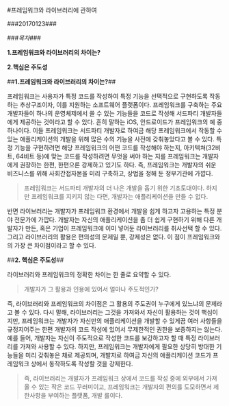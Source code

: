 #프레임워크와 라이브러리에 관하여

###20170123###

###_목차_###

__1.프레임워크와 라이브러리의 차이는?__

__2.핵심은 주도성__

##__1.프레임워크와 라이브러리의 차이는?__##


프레임워크는 사용자가 특정 코드를 작성하여 특정 기능을 선택적으로 구현하도록 작동하는 추상구조이자, 이를 지원하는 소프트웨어 플랫폼이다. 프레임워크를 구축하는 주요 개발자들이 하나의 운영체제에서 쓸 수 있는 기능들을 코드로 작성해 서드파티 개발자들에게 제공하는 것이라고 할 수 있다. 흔히 말하는 iOS, 안드로이드가 프레임워크의 예 중 하나이다.
이들 프레임워크는 서드파티 개발자로 하여금 해당 프레임워크에서 작동할 수 있는 애플리케이션의 개발을 위해 많은 수의 기능을 사전에 갖춰놓았다고 볼 수 있다. 특정 기능을 구현하려면 해당 프레임워크의 어떤 코드를 작성해야 하는지, 아키텍쳐(32비트, 64비트 등)에 맞는 코드를 작성하려면 무엇을 써야 하는 지를 프레임워크는 개발자에게 권장하는 한편, 한편으론 강제하고 있기도 하다. 즉, 프레임워크는 개발자의 쉬운 비즈니스를 위해 사회간접자본을 미리 구축하고, 상법을 정해 둔 정부기관에 가깝다.

>프레임워크는 서드파티 개발자의 더 나은 개발을 돕기 위한 기초토대이다. 하지만 프레임워크를 지키지 않는 다면, 개발자는 애플리케이션을 만들 수 없다.

반면 라이브러리는 개발자가 프레임워크 환경에서 개발을 쉽게 하고자 고용하는 특정 분야 전문가에 가깝다. 개발자는 자신의 애플리케이션을 좀 더 쉽게 구현하기 위해 다른 개발자가 만든, 혹은 기업이 프레임워크에 이미 넣어둔 라이브러리를 취사선택 할 수 있다. 그리고 라이브러리의 활용은 편의성의 문제일 뿐, 강제성은 없다. 이 점이 프레임워크와의 가장 큰 차이점이라고 할 수 있다.

##__2. 핵심은 주도성__##

라이브러리와 프레임워크의 정확한 차이는 한 줄로 요약할 수 있다.

>개발자가 그 활용과 인용에 있어서 얼마나 주도적인가?

즉, 라이브러리와 프레임워크의 차이점은 그 활용의 주도권이 누구에게 있느냐의 문제라고 볼 수 있다. 다시 말해, 라이브러리는 그것을 가져와서 자신이 활용하는 것이 핵심이지만, 프레임워크는 개발자가 자신만의 애플리케이션을 개발할 수 있게끔 여러 사항들을 규정지어주는 한편 개발자의 코드 작성에 있어서 무제한적인 권한을 보증하지는 않는다.
예를 들어, 개발자는 자신이 주도적으로 작성한 코드를 보강하고자 할 때 특정 라이브러리를 가져와 사용할 수 있다. 하지만, 프레임워크는 개발자에게 필요한 상당히 방대한 기능들을 미리 갖춰놓은 채로 제공되며, 개발자로 하여금 자신의 애플리케이션 코드가 프레임워크 상에서 동작하도록 작성할 것을 강제한다. 

>즉, 라이브러리는 개발자가 프레임워크 상에서 코드를 작성 중에 외부에서 가져올 수 있는 작은 코드 꾸러미이고, 프레임워크는 개발자의 편의를 도모하면서 제한사항을 부여하는 플랫폼, 개발 룰이다.

